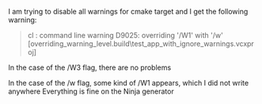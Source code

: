 I am trying to disable all warnings for cmake target and I get the following warning:
>cl : command line  warning D9025: overriding '/W1' with '/w' [overriding_warning_level\.build\test_app_with_ignore_warnings.vcxproj]

In the case of the /W3 flag, there are no problems

In the case of the /w flag, some kind of /W1 appears, which I did not write anywhere
Everything is fine on the Ninja generator